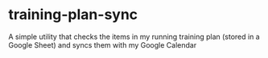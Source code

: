 # training-plan-sync
A simple utility that checks the items in my running training plan (stored in a Google Sheet) and syncs them with my Google Calendar
